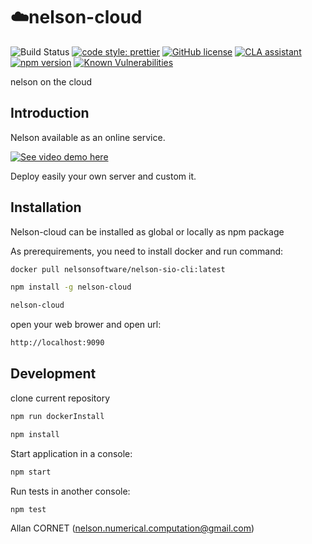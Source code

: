 # ☁️nelson-cloud

![Build Status](https://github.com/Nelson-numerical-software/nelson-cloud/workflows/Node.js%20CI/badge.svg)
[![code style: prettier](https://img.shields.io/badge/code_style-prettier-ff69b4.svg?style=flat-square)](https://github.com/prettier/prettier)
[![GitHub license](https://img.shields.io/badge/license-GPL2-blue.svg)](https://github.com/Nelson-numerical-software/nelson-cloud/blob/master/COPYING.md)
[![CLA assistant](https://cla-assistant.io/readme/badge/Nelson-numerical-software/nelson-cloud)](https://cla-assistant.io/Nelson-numerical-software/nelson-cloud)
[![npm version](https://badge.fury.io/js/nelson-cloud.svg)](https://badge.fury.io/js/nelson-cloud)
[![Known Vulnerabilities](https://snyk.io/test/github/Nelson-numerical-software/nelson-cloud/badge.svg?targetFile=package.json)](https://snyk.io/test/github/Nelson-numerical-software/nelson-cloud?targetFile=package.json)

nelson on the cloud

## Introduction

Nelson available as an online service.

[![See video demo here](http://img.youtube.com/vi/0FTcWsZx_04/0.jpg)](https://www.youtube.com/watch?v=0FTcWsZx_04)

Deploy easily your own server and custom it.

## Installation

Nelson-cloud can be installed as global or locally as npm package

As prerequirements, you need to install docker and run command:

```bash
docker pull nelsonsoftware/nelson-sio-cli:latest
```

```bash
npm install -g nelson-cloud
```

```bash
nelson-cloud
```

open your web brower and open url:

```bash
http://localhost:9090
```

## Development

clone current repository

```bash
npm run dockerInstall
```

```bash
npm install
```

Start application in a console:

```bash
npm start
```

Run tests in another console:

```bash
npm test
```

Allan CORNET (nelson.numerical.computation@gmail.com)
